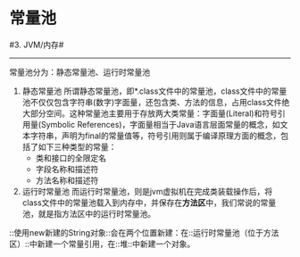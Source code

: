 # 常量池
#3. JVM/内存#
- - - -
常量池分为：静态常量池、运行时常量池

1. 静态常量池
所谓静态常量池，即*.class文件中的常量池，class文件中的常量池不仅仅包含字符串(数字)字面量，还包含类、方法的信息，占用class文件绝大部分空间。这种常量池主要用于存放两大类常量：字面量(Literal)和符号引用量(Symbolic References)，字面量相当于Java语言层面常量的概念，如文本字符串，声明为final的常量值等，符号引用则属于编译原理方面的概念，包括了如下三种类型的常量：
	* 类和接口的全限定名
	* 字段名称和描述符
	* 方法名称和描述符
2. 运行时常量池
而运行时常量池，则是jvm虚拟机在完成类装载操作后，将class文件中的常量池载入到内存中，并保存在**方法区**中，我们常说的常量池，就是指方法区中的运行时常量池。

::使用new新建的String对象::会在两个位置新建：在::运行时常量池（位于方法区）::中新建一个常量引用，在::堆::中新建一个对象。
